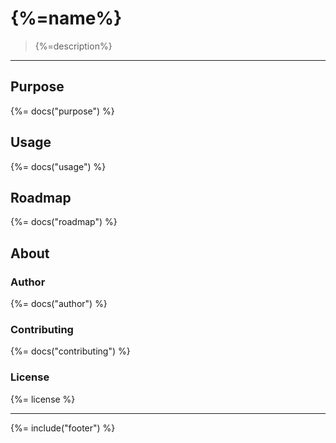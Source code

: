 # {%=name%}

> {%=description%}

---

## Purpose
{%= docs("purpose") %}

## Usage
{%= docs("usage") %}

## Roadmap
{%= docs("roadmap") %}

## About

### Author
{%= docs("author") %}

### Contributing
{%= docs("contributing") %}

### License
{%= license %}

***

{%= include("footer") %}